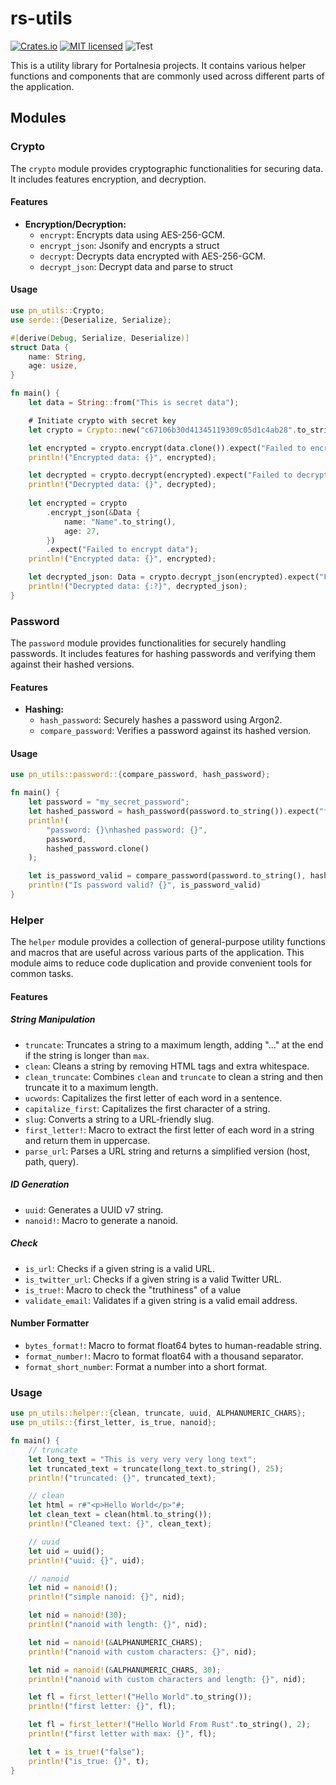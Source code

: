 # rs-utils

[![Crates.io][crates-badge]][crates-url]
[![MIT licensed][mit-badge]][mit-url]
![Test](https://github.com/portalnesia/rs-utils/actions/workflows/rust.yml/badge.svg)

[crates-badge]: https://img.shields.io/crates/v/pn-utils.svg

[crates-url]: https://crates.io/crates/pn-utils

[mit-badge]: https://img.shields.io/badge/license-MIT-blue.svg

[mit-url]: https://github.com/portalnesia/rs-utils/blob/main/LICENSE

This is a utility library for Portalnesia projects. It contains various helper functions and components that are
commonly used across different parts of the application.

## Modules

### Crypto

The `crypto` module provides cryptographic functionalities for securing data. It includes
features encryption, and decryption.

#### Features

* **Encryption/Decryption:**
    * `encrypt`: Encrypts data using AES-256-GCM.
    * `encrypt_json`: Jsonify and encrypts a struct
    * `decrypt`: Decrypts data encrypted with AES-256-GCM.
    * `decrypt_json`: Decrypt data and parse to struct

#### Usage

```rs
use pn_utils::Crypto;
use serde::{Deserialize, Serialize};

#[derive(Debug, Serialize, Deserialize)]
struct Data {
    name: String,
    age: usize,
}

fn main() {
    let data = String::from("This is secret data");

    # Initiate crypto with secret key
    let crypto = Crypto::new("c67106b30d41345119309c05d1c4ab28".to_string());

    let encrypted = crypto.encrypt(data.clone()).expect("Failed to encrypt");
    println!("Encrypted data: {}", encrypted);

    let decrypted = crypto.decrypt(encrypted).expect("Failed to decrypt");
    println!("Decrypted data: {}", decrypted);
    
    let encrypted = crypto
        .encrypt_json(&Data {
            name: "Name".to_string(),
            age: 27,
        })
        .expect("Failed to encrypt data");
    println!("Encrypted data: {}", encrypted);

    let decrypted_json: Data = crypto.decrypt_json(encrypted).expect("Failed to decrypt");
    println!("Decrypted data: {:?}", decrypted_json);
}
```

### Password

The `password` module provides functionalities for securely handling passwords. It includes features for hashing
passwords and verifying them against their hashed versions.

#### Features

* **Hashing:**
    * `hash_password`: Securely hashes a password using Argon2.
    * `compare_password`: Verifies a password against its hashed version.

#### Usage

```rs
use pn_utils::password::{compare_password, hash_password};

fn main() {
    let password = "my_secret_password";
    let hashed_password = hash_password(password.to_string()).expect("failed to hashed password");
    println!(
        "password: {}\nhashed password: {}",
        password,
        hashed_password.clone()
    );

    let is_password_valid = compare_password(password.to_string(), hashed_password.clone());
    println!("Is password valid? {}", is_password_valid)
}
```

### Helper

The `helper` module provides a collection of general-purpose utility functions and macros that are useful across various
parts of the application. This module aims to reduce code duplication and provide convenient tools for common tasks.

#### Features

##### String Manipulation

* `truncate`: Truncates a string to a maximum length, adding "..." at the end if the string is longer than `max`.
* `clean`: Cleans a string by removing HTML tags and extra whitespace.
* `clean_truncate`: Combines `clean` and `truncate` to clean a string and then truncate it to a maximum length.
* `ucwords`: Capitalizes the first letter of each word in a sentence.
* `capitalize_first`: Capitalizes the first character of a string.
* `slug`: Converts a string to a URL-friendly slug.
* `first_letter!`: Macro to extract the first letter of each word in a string and return them in uppercase.
* `parse_url`: Parses a URL string and returns a simplified version (host, path, query).

##### ID Generation

* `uuid`: Generates a UUID v7 string.
* `nanoid!`: Macro to generate a nanoid.

##### Check

* `is_url`: Checks if a given string is a valid URL.
* `is_twitter_url`: Checks if a given string is a valid Twitter URL.
* `is_true!`: Macro to check the "truthiness" of a value
* `validate_email`: Validates if a given string is a valid email address.

#### Number Formatter

* `bytes_format!`: Macro to format float64 bytes to human-readable string.
* `format_number!`: Macro to format float64 with a thousand separator.
* `format_short_number`: Format a number into a short format.

### Usage

```rs
use pn_utils::helper::{clean, truncate, uuid, ALPHANUMERIC_CHARS};
use pn_utils::{first_letter, is_true, nanoid};

fn main() {
    // truncate
    let long_text = "This is very very very long text";
    let truncated_text = truncate(long_text.to_string(), 25);
    println!("truncated: {}", truncated_text);

    // clean
    let html = r#"<p>Hello World</p>"#;
    let clean_text = clean(html.to_string());
    println!("Cleaned text: {}", clean_text);

    // uuid
    let uid = uuid();
    println!("uuid: {}", uid);

    // nanoid
    let nid = nanoid!();
    println!("simple nanoid: {}", nid);

    let nid = nanoid!(30);
    println!("nanoid with length: {}", nid);

    let nid = nanoid!(&ALPHANUMERIC_CHARS);
    println!("nanoid with custom characters: {}", nid);

    let nid = nanoid!(&ALPHANUMERIC_CHARS, 30);
    println!("nanoid with custom characters and length: {}", nid);

    let fl = first_letter!("Hello World".to_string());
    println!("first letter: {}", fl);

    let fl = first_letter!("Hello World From Rust".to_string(), 2);
    println!("first letter with max: {}", fl);

    let t = is_true!("false");
    println!("is_true: {}", t);
}
```